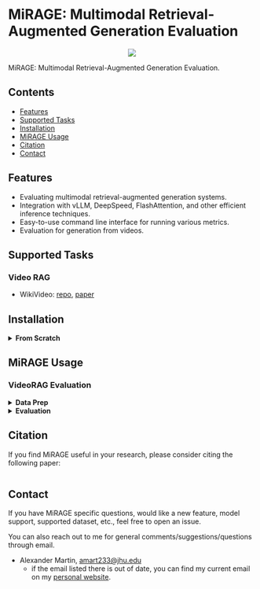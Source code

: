 # MiRAGE: Multimodal Retrieval-Augmented Generation Evaluation

<div align="center">
<a href="" target="_blank"><img src=https://img.shields.io/badge/arXiv-b5212f.svg?logo=arxiv></a>
<!-- <a href="" target="_blank"><img src=https://img.shields.io/badge/HuggingFace-Evaluate-FF6D00?logo=huggingface></a> -->
</div>

MiRAGE: Multimodal Retrieval-Augmented Generation Evaluation. 

## Contents
* [Features](#features)
* [Supported Tasks](#supported-tasks)
* [Installation](#installation)
* [MiRAGE Usage](#mirage-usage)
* [Citation](#citation)
* [Contact](#contact)


## Features
- Evaluating multimodal retrieval-augmented generation systems.
- Integration with vLLM, DeepSpeed, FlashAttention, and other efficient inference techniques.
- Easy-to-use command line interface for running various metrics.
- Evaluation for generation from videos.

## Supported Tasks
### Video RAG
- WikiVideo: [repo](https://github.com/alexmartin1722/wikivideo), [paper](https://arxiv.org/abs/2504.00939)

## Installation
<details><summary><b>From Scratch</b></summary>

```bash
conda create -n video_rag_eval python=3.12 -y 
conda activate video_rag_eval
pip install --upgrade uv
uv pip install vllm --torch-backend=cu128
pip install evaluate 
pip install qwen-vl-utils[decord]==0.0.8
pip install peft
```
</details>

## MiRAGE Usage

### VideoRAG Evaluation
<details><summary><b>Data Prep</b></summary>

When evaluating VideoRAG, you will need the following data:

- predictions, 
- references, 
- video directory, containing all the videos possible to use in RAG (for collection eval only),

#### WikiVideo Data 
We provide everything need to evaluate WikiVideo RAG systems in `data/wikivideo`
- Human judgments for grounding `data/wikivideo/human_judgments/grounding_judgments`
- Human preference judgments (EQJs in the paper) `data/wikivideo/human_preference`
- Metric preference judgments (ICJs in the paper) `data/wikivideo/metric_preference`
- Model predictions for various systems in `data/wikivideo/model_preds/`
- Eval subset from WikiVideo used in the human eval and paper `data/wikivideo/human_eval_subset.json`

For any reference evaluation, you'll need to download the videos used in WikiVideo, which can be found on [huggingface](https://huggingface.co/datasets/hltcoe/wikivideo).


#### Custom data
To run our code as is, you'll need to format your data and system predictions in the following formats:

- **System Predictions**: A JSON file where each entry's key is the topic ID and the values associated with that ID are
  - `prediction`: The generated text from the RAG system. We recommend stripping the citations from this so it is pure text. 
  - `sentences`: The sentence tokenized version of the prediction.
  - `claims`: A list where each index corresponds to a sentence and at each index is the subclaims for that sentence
  - `citations`: A list where each index corresponds to a sentence and at each index is the citations for that sentence. We use the video path as the citation text
    
    Example:
    ```json
    {
      "Topic_ID" : {
        "prediction": "Generated text here...",
        "sentences": ["Generated sentence 1.", "Generated sentence 2."],
        "claims": [["Subclaim 1 for sentence 1.", "Subclaim 2 for sentence 1."], ["Subclaim 1 for sentence 2."]],
        "citations": [["path to citation 1", "path to citation 2"], ["path to citation 3"]]
      }
    }
    ```

- **References**: A JSON file where each entry's key is the topic ID and the values associated with that ID are 
  - `article`: The ground truth text for the topic written by a human. 
  - `claims_to_supporting_videos`: a mapping between the claims of the reference and the videos that support those claims. This is a dictionary formatted s.t. each key is a claim and the values are (1) supporting videos and (2) the modalities from the videos that support the claim.
  
    Example:
    ```json
    {
      "Topic_ID" : {
        "article": "Ground truth article text here...",
        "claims_to_supporting_videos": {
          "Claim 1": {
            "supporting_videos": ["video_id", "video_id"],
            "videos_modalities": {
              "video_id": ["video", "audio"],
              "video_id": ["video"]
            }
          },
          "Claim 2": {
            "supporting_videos": ["video_id"],
            "videos_modalities": {
              "video_id": ["video", "audio", "ocr"]
            }
          }
        }
    }
    ```

</details>

<details><summary><b>Evaluation</b></summary>

When evaluating the RAG tasks, our metrics are driven by two files `infof1.py` and `citef1.py` for InfoF1 and CiteF1 respectively. 

#### InfoF1:
```bash
python infof1.py \
    --eval_type [reference|collection] \
    --prediction [path_to_system_prediction] \
    --reference [path_to_human_eval_json] \
    --video_dir [path_to_videos] \ #only needed for collection eval
    --output_dir [path_to_output_directory] \
    --model_name [qwen_7b|qwen_72b]
```
```bash
python infof1.py \
    --eval_type collection \
    --prediction data/wikivideo/model_preds/qwen_72b_cag_relevant_citations.json \
    --reference data/wikivideo/human_eval_subset.json \
    --video_dir /exp/amartin/wikivideo/all_videos \
    --output_dir data/wikivideo/model_preds/metric_outputs \
    --model_name qwen_7b
```
#### CiteF1:
```bash
python citef1.py \
    --eval_type [reference|collection] \
    --prediction [path_to_system_prediction] \
    --reference [path_to_human_eval_json] \
    --video_dir [path_to_videos] \ #only needed for collection eval
    --output_dir [path_to_output_directory] \
    --model_name [qwen_7b|qwen_72b]
```
```bash
python citef1.py \
    --eval_type collection \
    --prediction data/wikivideo/model_preds/qwen_72b_cag_relevant_citations.json \
    --reference data/wikivideo/human_eval_subset.json \
    --video_dir /exp/amartin/wikivideo/all_videos \
    --output_dir data/wikivideo/model_preds/metric_outputs \
    --model_name qwen_7b
```

</details>



## Citation
If you find MiRAGE useful in your research, please consider citing the following paper:

```
```

## Contact
If you have MiRAGE specific questions, would like a new feature, model support, supported dataset, etc., feel free to open an issue. 

You can also reach out to me for general comments/suggestions/questions through email. 
- Alexander Martin, amart233@jhu.edu
    - if the email listed there is out of date, you can find my current email on my [personal website](https://alexmartin1722.github.io/).
